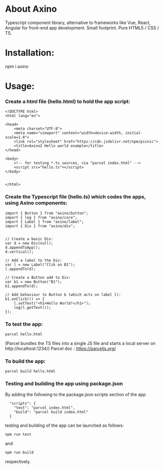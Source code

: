 # About Axino

Typescript component library, alternative to frameworks like Vue, React, Angular for front-end app development. Small footprint. Pure HTML5 / CSS / TS.


# Installation:

npm i axino


# Usage:


### Create a html file (hello.html) to hold the app script:
  
```
<!DOCTYPE html>
<html lang="en">

<head>
    <meta charset="UTF-8">
    <meta name="viewport" content="width=device-width, initial-scale=1.0">
    <link rel="stylesheet" href="https://cdn.jsdelivr.net/npm/picnic">
    <title>Axino2 Hello world example</title>
</head>

<body>
    <!-- for testing *.ts sources, via "parcel index.html" -->
    <script src="hello.ts"></script>
</body>


</html>
```


### Create the Typescript file (hello.ts) which codes the apps, using Axino components:
   
```
import { Button } from "axino/button";
import { log } from "axino/core";
import { Label } from "axino/label";
import { Div } from "axino/div";


// Create a basic Div:
var d = new Div(null);
d.appendToApp();
d.vertical();

// Add a label to the Div:
var l = new Label("Clik on B1");
l.appendTo(d);

// Create a Button add to Div:
var b1 = new Button("B1");
b1.appendTo(d);

// Add behaviour to Button b (which acts on label l):
b1.onClick(() => {
    l.setText("<h1>Hello World!</h1>");
    log(l.getText());
});
```


### To test the app:
```   
parcel hello.html
```

(Parcel bundles the TS files into a single JS file and starts a local server on http://localhost:1234/)
Parcel doc : https://parceljs.org/


### To build the app:
```   
parcel build hello.html
```


### Testing and building the app using package.json
By adding the following to the package.json scripts section of the app

```
  "scripts": {
    "test": "parcel index.html",
    "build": "parcel build index.html"
  }
```
testing and building of the app can be launched as follows:
```
npm run test
```
and
```
npm run build 
```
respectively.
